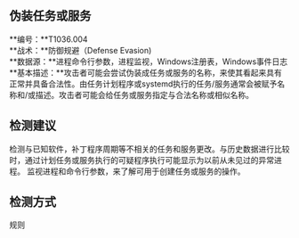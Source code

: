 ## 伪装任务或服务  
**编号：**T1036.004  
**战术：**防御规避（Defense Evasion)  
**数据源：**进程命令行参数，进程监视，Windows注册表，Windows事件日志  
**基本描述：**攻击者可能会尝试伪装成任务或服务的名称，来使其看起来具有正常并具备合法性。由任务计划程序或systemd执行的任务/服务通常会被赋予名称和/或描述。攻击者可能会给任务或服务指定与合法名称或相似名称。  
## 检测建议  
检测与已知软件，补丁程序周期等不相关的任务和服务更改。与历史数据进行比较时，通过计划任务或服务执行的可疑程序执行可能显示为以前从未见过的异常进程。
监视进程和命令行参数，来了解可用于创建任务或服务的操作。  
## 检测方式  
规则